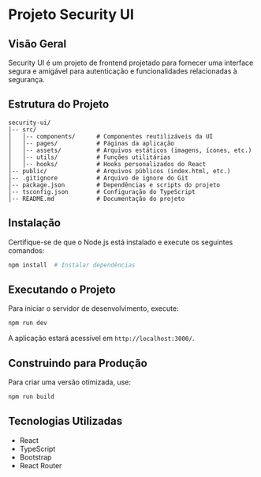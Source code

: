 # Projeto Security UI

## Visão Geral
Security UI é um projeto de frontend projetado para fornecer uma interface segura e amigável para autenticação e funcionalidades relacionadas à segurança.

## Estrutura do Projeto
```
security-ui/
│-- src/
│   │-- components/      # Componentes reutilizáveis da UI
│   │-- pages/           # Páginas da aplicação
│   │-- assets/          # Arquivos estáticos (imagens, ícones, etc.)
│   │-- utils/           # Funções utilitárias
│   │-- hooks/           # Hooks personalizados do React
│-- public/              # Arquivos públicos (index.html, etc.)
│-- .gitignore           # Arquivo de ignore do Git
│-- package.json         # Dependências e scripts do projeto
│-- tsconfig.json        # Configuração do TypeScript
│-- README.md            # Documentação do projeto
```

## Instalação
Certifique-se de que o Node.js está instalado e execute os seguintes comandos:
```sh
npm install  # Instalar dependências
```

## Executando o Projeto
Para iniciar o servidor de desenvolvimento, execute:
```sh
npm run dev
```
A aplicação estará acessível em `http://localhost:3000/`.

## Construindo para Produção
Para criar uma versão otimizada, use:
```sh
npm run build
```

## Tecnologias Utilizadas
- React
- TypeScript
- Bootstrap
- React Router
